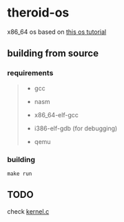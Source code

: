 # theroid-os
x86_64 os based on [this os tutorial](https://github.com/cfenollosa/os-tutorial)

## building from source
### requirements
> + gcc
> 
> + nasm
>
> + x86_64-elf-gcc
>
> + i386-elf-gdb (for debugging)
>
> + qemu

### building
`make run`


## TODO
check [kernel.c](https://github.com/thatOneArchUser/test-os/blob/main/kernel/kernel.c#L1)
